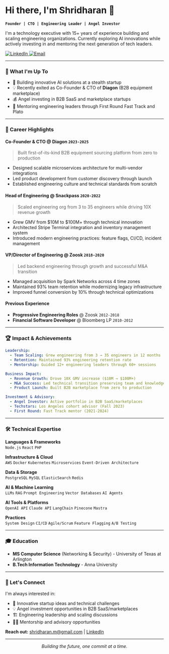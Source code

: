 # Hi there, I'm Shridharan 👋

**`Founder | CTO | Engineering Leader | Angel Investor`**

I'm a technology executive with 15+ years of experience building and scaling engineering organizations. Currently exploring AI innovations while actively investing in and mentoring the next generation of tech leaders.

<p align="left">
  <a href="https://linkedin.com/in/shridharanmuthu">
    <img alt="LinkedIn" src="https://img.shields.io/badge/-LinkedIn-0077B5?style=flat-square&logo=Linkedin&logoColor=white" />
  </a>
  <a href="mailto:shridharan.m@gmail.com">
    <img alt="Email" src="https://img.shields.io/badge/-Email-D14836?style=flat-square&logo=Gmail&logoColor=white" />
  </a>
</p>

---

### 🚀 What I'm Up To

- 🤖 Building innovative AI solutions at a stealth startup
- 💡 Recently exited as Co-Founder & CTO of **Diagon** (B2B equipment marketplace)
- 💰 Angel investing in B2B SaaS and marketplace startups
- 🎯 Mentoring engineering leaders through First Round Fast Track and Plato

---

### 💼 Career Highlights

#### **Co-Founder & CTO** @ Diagon `2023-2025`
> Built first-of-its-kind B2B equipment sourcing platform from zero to production
- Designed scalable microservices architecture for multi-vendor integrations
- Led product development from customer discovery through launch
- Established engineering culture and technical standards from scratch

#### **Head of Engineering** @ Snackpass `2020-2022`
> Scaled engineering org from 3 to 35 engineers while driving 10X revenue growth
- Grew GMV from $10M to $100M+ through technical innovation
- Architected Stripe Terminal integration and inventory management system
- Introduced modern engineering practices: feature flags, CI/CD, incident management

#### **VP/Director of Engineering** @ Zoosk `2018-2020`
> Led backend engineering through growth and successful M&A transition
- Managed acquisition by Spark Networks across 4 time zones
- Maintained 93% team retention while modernizing legacy infrastructure
- Improved funnel conversion by 10% through technical optimizations

#### **Previous Experience**
- **Progressive Engineering Roles** @ Zoosk `2012-2018`
- **Financial Software Developer** @ Bloomberg LP `2010-2012`

---

### 🏆 Impact & Achievements

```yaml
Leadership:
  - Team Scaling: Grew engineering from 3 → 35 engineers in 12 months
  - Retention: Maintained 93% engineering retention rate
  - Mentorship: Guided 12+ engineering leaders through 60+ sessions

Business Impact:
  - Revenue Growth: Drove 10X GMV increase ($10M → $100M+)
  - M&A Success: Led technical transition preserving team and knowledge
  - Product Launch: Built B2B marketplace from zero to production

Investment & Advisory:
  - Angel Investor: Active portfolio in B2B SaaS/marketplaces
  - Techstars: Los Angeles cohort advisor (Fall 2023)
  - First Round: Fast Track mentor (2021-2024)
```

---

### 🛠️ Technical Expertise

**Languages & Frameworks**  
`Node.js` `React` `PHP`

**Infrastructure & Cloud**  
`AWS` `Docker` `Kubernetes` `Microservices` `Event-Driven Architecture`

**Data & Storage**  
`PostgreSQL` `MySQL` `ElasticSearch` `Redis`

**AI & Machine Learning**  
`LLMs` `RAG` `Prompt Engineering` `Vector Databases` `AI Agents` 

**AI Tools & Platforms**  
`OpenAI API` `Claude API` `LangChain` `Pinecone` `Mastra`

**Practices**  
`System Design` `CI/CD` `Agile/Scrum` `Feature Flagging` `A/B Testing`

---

### 🎓 Education

- **MS Computer Science** (Networking & Security) - University of Texas at Arlington
- **B.Tech Information Technology** - Anna University

---

### 🤝 Let's Connect

I'm always interested in:
- 🚀 Innovative startup ideas and technical challenges
- 💡 Angel investment opportunities in B2B SaaS/marketplaces
- 🏗️ Engineering leadership and scaling discussions
- 🧑‍🏫 Mentorship and advisory opportunities

<p align="left">
  <strong>Reach out:</strong> 
  <a href="mailto:shridharan.m@gmail.com">shridharan.m@gmail.com</a> | 
  <a href="https://linkedin.com/in/shridharanmuthu">LinkedIn</a>
</p>

---

<p align="center">
  <i>Building the future, one commit at a time.</i>
</p>
